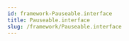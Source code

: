 ```yaml
---
id: framework-Pauseable.interface
title: Pauseable.interface
slug: /framework/Pauseable.interface
---
```

